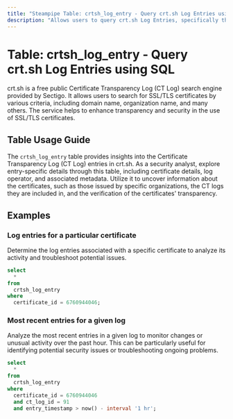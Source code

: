```yaml
---
title: "Steampipe Table: crtsh_log_entry - Query crt.sh Log Entries using SQL"
description: "Allows users to query crt.sh Log Entries, specifically the certificate transparency log entries, providing insights into SSL/TLS certificates and their transparency."
---
```


# Table: crtsh_log_entry - Query crt.sh Log Entries using SQL

crt.sh is a free public Certificate Transparency Log (CT Log) search engine provided by Sectigo. It allows users to search for SSL/TLS certificates by various criteria, including domain name, organization name, and many others. The service helps to enhance transparency and security in the use of SSL/TLS certificates.

## Table Usage Guide

The `crtsh_log_entry` table provides insights into the Certificate Transparency Log (CT Log) entries in crt.sh. As a security analyst, explore entry-specific details through this table, including certificate details, log operator, and associated metadata. Utilize it to uncover information about the certificates, such as those issued by specific organizations, the CT logs they are included in, and the verification of the certificates' transparency.

## Examples

### Log entries for a particular certificate
Determine the log entries associated with a specific certificate to analyze its activity and troubleshoot potential issues.

```sql
select
  *
from
  crtsh_log_entry
where
  certificate_id = 6760944046;
```

### Most recent entries for a given log
Analyze the most recent entries in a given log to monitor changes or unusual activity over the past hour. This can be particularly useful for identifying potential security issues or troubleshooting ongoing problems.

```sql
select
  *
from
  crtsh_log_entry
where
  certificate_id = 6760944046
  and ct_log_id = 91
  and entry_timestamp > now() - interval '1 hr';
```